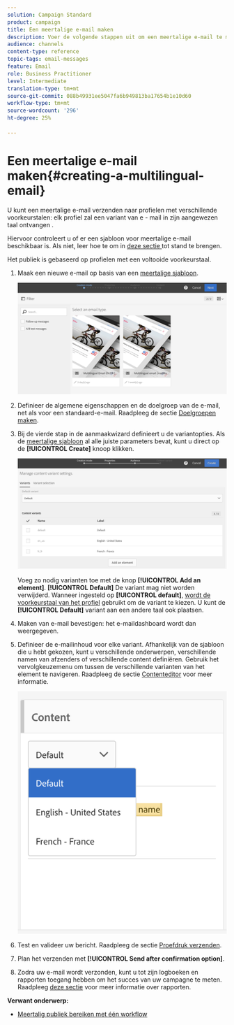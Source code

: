 ```yaml
---
solution: Campaign Standard
product: campaign
title: Een meertalige e-mail maken
description: Voer de volgende stappen uit om een meertalige e-mail te maken voor ontvangers met verschillende voorkeurstalen.
audience: channels
content-type: reference
topic-tags: email-messages
feature: Email
role: Business Practitioner
level: Intermediate
translation-type: tm+mt
source-git-commit: 088b49931ee5047fa6b949813ba17654b1e10d60
workflow-type: tm+mt
source-wordcount: '296'
ht-degree: 25%

---
```



# Een meertalige e-mail maken{#creating-a-multilingual-email}

U kunt een meertalige e-mail verzenden naar profielen met verschillende voorkeurstalen: elk profiel zal een variant van e - mail in zijn aangewezen taal ontvangen .

Hiervoor controleert u of er een sjabloon voor meertalige e-mail beschikbaar is. Als niet, leer hoe te om in [deze sectie ](../../channels/using/multilingual-messages-template.md) tot stand te brengen.

Het publiek is gebaseerd op profielen met een voltooide voorkeurstaal.

1. Maak een nieuwe e-mail op basis van een [meertalige sjabloon](../../channels/using/multilingual-messages-template.md).

   ![](assets/multi_create1.png)

1. Definieer de algemene eigenschappen en de doelgroep van de e-mail, net als voor een standaard-e-mail. Raadpleeg de sectie [Doelgroepen maken](../../audiences/using/creating-audiences.md).
1. Bij de vierde stap in de aanmaakwizard definieert u de variantopties. Als de [meertalige sjabloon](../../channels/using/multilingual-messages-template.md) al alle juiste parameters bevat, kunt u direct op de **[!UICONTROL Create]** knoop klikken.

   ![](assets/multi_create4.png)

   Voeg zo nodig varianten toe met de knop **[!UICONTROL Add an element]**. **[!UICONTROL Default]** De variant mag niet worden verwijderd. Wanneer ingesteld op **[!UICONTROL default]**, [wordt de voorkeurstaal van het profiel](../../audiences/using/creating-profiles.md) gebruikt om de variant te kiezen. U kunt de **[!UICONTROL Default]** variant aan een andere taal ook plaatsen.

1. Maken van e-mail bevestigen: het e-maildashboard wordt dan weergegeven.
1. Definieer de e-mailinhoud voor elke variant. Afhankelijk van de sjabloon die u hebt gekozen, kunt u verschillende onderwerpen, verschillende namen van afzenders of verschillende content definiëren. Gebruik het vervolgkeuzemenu om tussen de verschillende varianten van het element te navigeren. Raadpleeg de sectie [Contenteditor](../../designing/using/designing-content-in-adobe-campaign.md) voor meer informatie.

   ![](assets/multi_selectcontent.png)

1. Test en valideer uw bericht. Raadpleeg de sectie [Proefdruk verzenden](../../sending/using/sending-proofs.md).
1. Plan het verzenden met **[!UICONTROL Send after confirmation option]**.
1. Zodra uw e-mail wordt verzonden, kunt u tot zijn logboeken en rapporten toegang hebben om het succes van uw campagne te meten. Raadpleeg [deze sectie](../../reporting/using/about-dynamic-reports.md) voor meer informatie over rapporten.

**Verwant onderwerp:**

* [Meertalig publiek bereiken met één workflow](https://helpx.adobe.com/campaign/kb/simplify-campaign-management.html#Engageyourcustomersateverystep)
